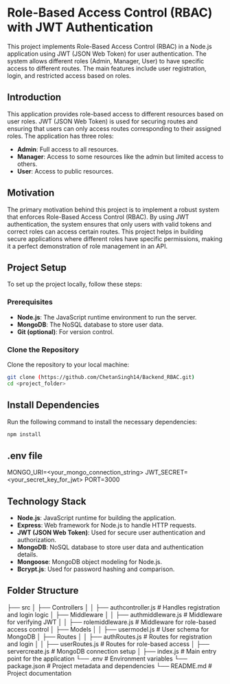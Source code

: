 # Role-Based Access Control (RBAC) with JWT Authentication

This project implements Role-Based Access Control (RBAC) in a Node.js application using JWT (JSON Web Token) for user authentication. The system allows different roles (Admin, Manager, User) to have specific access to different routes. The main features include user registration, login, and restricted access based on roles.

## Introduction

This application provides role-based access to different resources based on user roles. JWT (JSON Web Token) is used for securing routes and ensuring that users can only access routes corresponding to their assigned roles. The application has three roles:

- **Admin**: Full access to all resources.
- **Manager**: Access to some resources like the admin but limited access to others.
- **User**: Access to public resources.

## Motivation

The primary motivation behind this project is to implement a robust system that enforces Role-Based Access Control (RBAC). By using JWT authentication, the system ensures that only users with valid tokens and correct roles can access certain routes. This project helps in building secure applications where different roles have specific permissions, making it a perfect demonstration of role management in an API.

## Project Setup

To set up the project locally, follow these steps:

### Prerequisites

- **Node.js**: The JavaScript runtime environment to run the server.
- **MongoDB**: The NoSQL database to store user data.
- **Git (optional)**: For version control.

###  Clone the Repository

Clone the repository to your local machine:

```bash
git clone (https://github.com/ChetanSingh14/Backend_RBAC.git)
cd <project_folder>
```
##  Install Dependencies

Run the following command to install the necessary dependencies:

```bash
npm install
```
##  .env file

MONGO_URI=<your_mongo_connection_string>
JWT_SECRET=<your_secret_key_for_jwt>
PORT=3000


## Technology Stack

- **Node.js**: JavaScript runtime for building the application.
- **Express**: Web framework for Node.js to handle HTTP requests.
- **JWT (JSON Web Token)**: Used for secure user authentication and authorization.
- **MongoDB**: NoSQL database to store user data and authentication details.
- **Mongoose**: MongoDB object modeling for Node.js.
- **Bcrypt.js**: Used for password hashing and comparison.

## Folder Structure
├── src
│   ├── Controllers
│   │   ├── authcontroller.js    # Handles registration and login logic
│   ├── Middleware
│   │   ├── authmiddleware.js    # Middleware for verifying JWT
│   │   ├── rolemiddleware.js    # Middleware for role-based access control
│   ├── Models
│   │   ├── usermodel.js         # User schema for MongoDB
│   ├── Routes
│   │   ├── authRoutes.js        # Routes for registration and login
│   │   ├── userRoutes.js        # Routes for role-based access
│   ├── servercreate.js          # MongoDB connection setup
│   ├── index.js                 # Main entry point for the application
└── .env                         # Environment variables
└── package.json                 # Project metadata and dependencies
└── README.md                    # Project documentation



